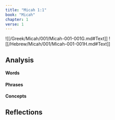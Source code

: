 ```yaml
---
title: "Micah 1:1"
book: "Micah"
chapter: 1
verse: 1
---
```

![[/Greek/Micah/001/Micah-001-001G.md#Text]]
![[/Hebrew/Micah/001/Micah-001-001H.md#Text]]

## Analysis

#### Words

#### Phrases

#### Concepts

## Reflections
